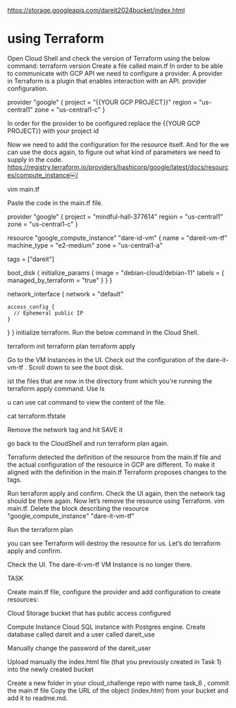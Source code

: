 
https://storage.googleapis.com/dareit2024bucket/index.html



# using Terraform


Open Cloud Shell and check the version of Terraform using the below command:
terraform version
Create a file called main.tf
In order to be able to communicate with GCP API we need to configure a provider. A provider in Terraform is a plugin that enables interaction with an API.
provider configuration.


provider "google" {
  project = "{{YOUR GCP PROJECT}}"
  region  = "us-central1"
  zone    = "us-central1-c"
}

In order for the provider to be configured replace the {{YOUR GCP PROJECT}} with your project id

Now we need to add the configuration for the resource itself. And for the we can use the docs again, to figure out what kind of parameters we need to supply in the code.
https://registry.terraform.io/providers/hashicorp/google/latest/docs/resources/compute_instance￼/


vim main.tf

Paste the code in the main.tf file.

provider "google" {
  project = "mindful-hall-377614"
  region  = "us-central1"
  zone    = "us-central1-c"
}


resource "google_compute_instance" "dare-id-vm" {
  name         = "dareit-vm-tf"
  machine_type = "e2-medium"
  zone         = "us-central1-a"

  tags = ["dareit"]

  boot_disk {
    initialize_params {
      image = "debian-cloud/debian-11"
      labels = {
        managed_by_terraform = "true"
      }
    }
  }

  network_interface {
    network = "default"

    access_config {
      // Ephemeral public IP
    }
  }
}
 initialize terraform. Run the below command in the Cloud Shell.
 
 terraform init
 terraform plan
 terraform apply
 
 Go to the VM Instances in the UI. 
 Check out the configuration of the dare-it-vm-tf . Scroll down to see the boot disk.
 
 ist the files that are now in the directory from which you're running the terraform apply command. Use ls
 
 u can use cat command to view the content of the file.
 
 cat terraform.tfstate
 
 Remove the network tag and hit SAVE it
 
 go back to the CloudShell and run terraform plan again.
 
 Terraform detected the definition of the resource from the main.tf file and the actual configuration of the resource in GCP are different. To make it aligned with the definition in the main.tf Terraform proposes changes to the tags.

Run terraform apply and confirm. Check the UI again, then the network tag should be there again.
Now let’s remove the resource using Terraform. vim main.tf. Delete the block describing the resource "google_compute_instance" "dare-it-vm-tf"

Run the terraform plan

you can see Terraform will destroy the resource for us. Let’s do terraform apply and confirm.

Check the UI. The dare-it-vm-tf VM Instance is no longer there.

TASK

Create main.tf file, configure the provider and add configuration to create resources: 

Cloud Storage bucket that has public access configured

Compute Instance
Cloud SQL instance with Postgres engine. Create database called dareit and a user called dareit_use


Manually change the password of the dareit_user

Upload manually the index.html file (that you previously created in Task 1) into the newly created bucket

Create a new folder in your cloud_challenge repo with name task_6 , commit the main.tf file
Copy the URL of the object (index.htm) from your bucket and add it to readme.md.
